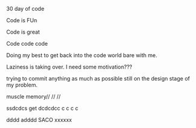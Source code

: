 30 day of code 


Code is FUn 

Code is great

Code code code 

Doing my best to get back into the code world bare with me.

Laziness is taking over. I need some motivation???

trying to commit anything as much as possible
still on the design stage of my problem.

muscle memory// //  //

 ssdcdcs
get  dcdcdcc c c c c


dddd adddd
SACO 
xxxxxx

